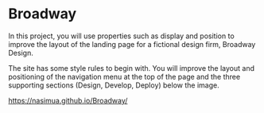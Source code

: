 # Broadway
In this project, you will use properties such as display and position to improve the layout of the landing page for a fictional design firm, Broadway Design.

The site has some style rules to begin with. You will improve the layout and positioning of the navigation menu at the top of the page and the three supporting sections (Design, Develop, Deploy) below the image.

https://nasimua.github.io/Broadway/

